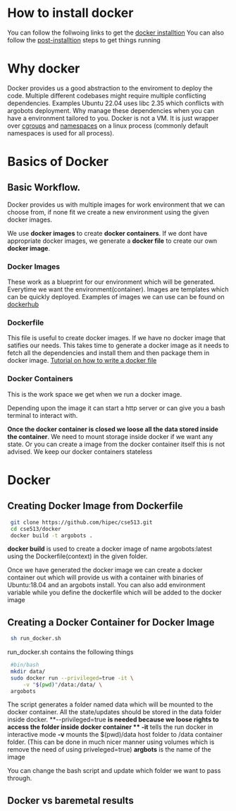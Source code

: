 # How to install docker
    
You can follow the follwoing links to get the [docker installtion](https://docs.docker.com/engine/install/ubuntu/)
    You can also follow the [post-installtion](https://docs.docker.com/engine/install/linux-postinstall/) steps to get things running
# Why docker
Docker provides us a good abstraction to the enviroment to deploy the code.
Multiple different codebases might require multiple conflicting dependencies. Examples Ubuntu 22.04 uses libc 2.35 which conflicts with argobots deployment. 
Why manage these dependencies when you can  have a environment tailored to you.
Docker is not a VM. It is just wrapper over [cgroups](https://www.nginx.com/blog/what-are-namespaces-cgroups-how-do-they-work/#:~:text=Namespaces%20provide%20isolation%20of%20system,can%20use%20namespaces%20and%20cgroups.) and [namespaces](https://www.nginx.com/blog/what-are-namespaces-cgroups-how-do-they-work/#:~:text=Namespaces%20provide%20isolation%20of%20system,can%20use%20namespaces%20and%20cgroups.) on a linux process (commonly default namespaces is used for all process).


# Basics of Docker

## Basic Workflow.
   Docker provides us with multiple images for work environment that we can choose from, if none fit we create a new environment using the given docker images.

  We use **docker images** to create **docker containers**. If we dont have appropriate docker images, we generate a **docker file** to create our own **docker image**.

### Docker Images

   These work as a blueprint for our environment which will be generated. Everytime we want the environment(container). Images are templates which can be quickly deployed. Examples of images we can use can be found on [dockerhub](https://hub.docker.com/)

### Dockerfile
    
   This file is useful to create docker images. If we have no docker image that satifies our needs. This takes time to generate a docker image as it needs to fetch all the dependencies and install them and then package them in docker image. [Tutorial on how to write a docker file](https://takacsmark.com/dockerfile-tutorial-by-example-dockerfile-best-practices-2018/) 

### Docker Containers
   This is the work space we get when we run a docker image. 
   
   Depending upon the image it can start a http server or can give you a bash terminal to interact with. 
   
   **Once the docker container is closed we loose all the data stored inside the container**. We need to mount storage inside docker if we want any state. Or you can create a image from the docker container itself this is not advised. We keep our docker containers stateless

# Docker  

## Creating Docker Image from Dockerfile
   ```bash
    git clone https://github.com/hipec/cse513.git
    cd cse513/docker
    docker build -t argobots . 
   ```
   **docker build** is used to create a docker image of name argobots:latest using the Dockerfile(context) in the given folder.
    
   Once we have generated the docker image we can create a docker container out which will provide us with a container with binaries of Ubuntu:18.04 and an argobots install.
    You can also add environment variable while you define the dockerfile which will be added to the docker image

## Creating a Docker Container for Docker Image
   ```bash
    sh run_docker.sh
   ```
   
   run_docker.sh contains the following things
   ```bash
    #bin/bash
    mkdir data/
    sudo docker run --privileged=true -it \
	    -v "$(pwd)"/data:/data/ \
	argobots
   ```
   The script generates a folder named data which will be mounted to the docker container. All the state/updates should be stored in the data folder inside docker. 
   **--privileged=true **is needed because we loose rights to access the folder inside docker container
   **  -it** tells the run docker in interactive mode
   **-v** mounts the $(pwd)/data host folder to /data container folder. (This can be done in much nicer manner using volumes which is remove the need of using priveleged=true)
   **argbots** is the name of the image

   You can change the bash script and update which folder we want to pass through.
    
## Docker vs baremetal results
